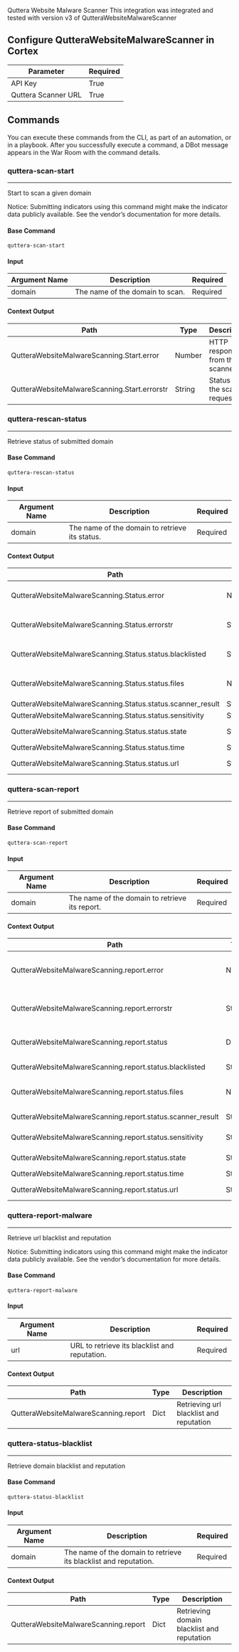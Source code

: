 Quttera Website Malware Scanner
This integration was integrated and tested with version v3 of QutteraWebsiteMalwareScanner

## Configure QutteraWebsiteMalwareScanner in Cortex


| **Parameter** | **Required** |
| --- | --- |
| API Key | True |
| Quttera Scanner URL | True |

## Commands

You can execute these commands from the CLI, as part of an automation, or in a playbook.
After you successfully execute a command, a DBot message appears in the War Room with the command details.

### quttera-scan-start

***
Start to scan a given domain

Notice: Submitting indicators using this command might make the indicator data publicly available. See the vendor’s documentation for more details.


#### Base Command

`quttera-scan-start`

#### Input

| **Argument Name** | **Description** | **Required** |
| --- | --- | --- |
| domain | The name of the domain to scan. | Required | 


#### Context Output

| **Path** | **Type** | **Description** |
| --- | --- | --- |
| QutteraWebsiteMalwareScanning.Start.error | Number | HTTP response from the scanner | 
| QutteraWebsiteMalwareScanning.Start.errorstr | String | Status of the scan request | 

### quttera-rescan-status

***
Retrieve status of submitted domain


#### Base Command

`quttera-rescan-status`

#### Input

| **Argument Name** | **Description** | **Required** |
| --- | --- | --- |
| domain | The name of the domain to retrieve its status. | Required | 


#### Context Output

| **Path** | **Type** | **Description** |
| --- | --- | --- |
| QutteraWebsiteMalwareScanning.Status.error | Number | Scan result request status | 
| QutteraWebsiteMalwareScanning.Status.errorstr | String | Scan result request description | 
| QutteraWebsiteMalwareScanning.Status.status.blacklisted | String | Is the domain blacklisted | 
| QutteraWebsiteMalwareScanning.Status.status.files | Number | Amount of scanned files | 
| QutteraWebsiteMalwareScanning.Status.status.scanner_result | String | Scan result | 
| QutteraWebsiteMalwareScanning.Status.status.sensitivity | String | Sensitivity | 
| QutteraWebsiteMalwareScanning.Status.status.state | String | Is scanning done | 
| QutteraWebsiteMalwareScanning.Status.status.time | String | Time | 
| QutteraWebsiteMalwareScanning.Status.status.url | String | Scanned URL | 

### quttera-scan-report

***
Retrieve report of submitted domain


#### Base Command

`quttera-scan-report`

#### Input

| **Argument Name** | **Description** | **Required** |
| --- | --- | --- |
| domain | The name of the domain to retrieve its report. | Required | 


#### Context Output

| **Path** | **Type** | **Description** |
| --- | --- | --- |
| QutteraWebsiteMalwareScanning.report.error | Number | Retrieving domain scan return code | 
| QutteraWebsiteMalwareScanning.report.errorstr | String | Retrieving domain scan report state | 
| QutteraWebsiteMalwareScanning.report.status | Dict | Detailed domain scan report | 
| QutteraWebsiteMalwareScanning.report.status.blacklisted | String | Is domain blacklisted | 
| QutteraWebsiteMalwareScanning.report.status.files | Number | How many files were scanned | 
| QutteraWebsiteMalwareScanning.report.status.scanner_result | String | Scanner result | 
| QutteraWebsiteMalwareScanning.report.status.sensitivity | String | Domain sensitivity | 
| QutteraWebsiteMalwareScanning.report.status.state | String | State of the domain | 
| QutteraWebsiteMalwareScanning.report.status.time | String | Scan time | 
| QutteraWebsiteMalwareScanning.report.status.url | String | Scanned URL | 

### quttera-report-malware

***
Retrieve url blacklist and reputation

Notice: Submitting indicators using this command might make the indicator data publicly available. See the vendor’s documentation for more details.


#### Base Command

`quttera-report-malware`

#### Input

| **Argument Name** | **Description** | **Required** |
| --- | --- | --- |
| url | URL to retrieve its blacklist and reputation. | Required | 


#### Context Output

| **Path** | **Type** | **Description** |
| --- | --- | --- |
| QutteraWebsiteMalwareScanning.report | Dict | Retrieving url blacklist and reputation | 

### quttera-status-blacklist

***
Retrieve domain blacklist and reputation


#### Base Command

`quttera-status-blacklist`

#### Input

| **Argument Name** | **Description** | **Required** |
| --- | --- | --- |
| domain | The name of the domain to retrieve its blacklist and reputation. | Required | 


#### Context Output

| **Path** | **Type** | **Description** |
| --- | --- | --- |
| QutteraWebsiteMalwareScanning.report | Dict | Retrieving domain blacklist and reputation | 